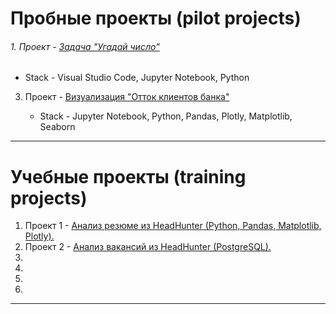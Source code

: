 # Пробные проекты (pilot projects)

  ###### 1. Проект - [Задача "Угадай число"]()
  * Stack - Visual Studio Code, Jupyter Notebook, Python
    
  3. Проект - [Визуализация "Отток клиентов банка" ]()

     * Stack - Jupyter Notebook, Python, Pandas, Plotly, Matplotlib, Seaborn

---

# Учебные проекты (training projects)

  1. Проект 1 - [Анализ резюме из HeadHunter (Python, Pandas, Matplotlib, Plotly).]()
  2. Проект 2 - [Анализ вакансий из HeadHunter (PostgreSQL).]()
  3. 
  4. 
  5. 
  6. 

---
